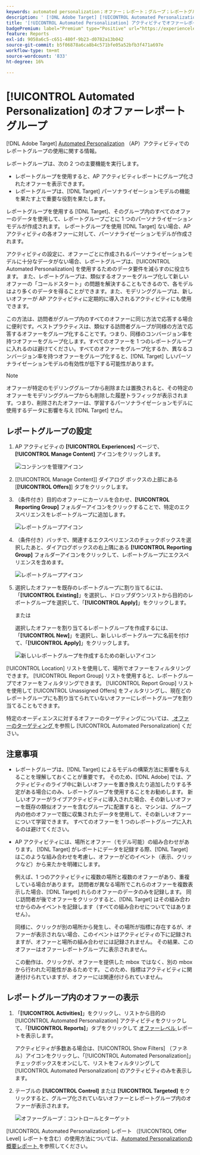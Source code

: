 ```yaml
---
keywords: automated personalization；オファー；レポート；グループ；レポートグループ；ap
description: ' [!DNL Adobe Target] [!UICONTROL Automated Personalization] アクティビティでオファーレポートグループを使用する方法を説明します。'
title: '[!UICONTROL Automated Personalization] アクティビティでオファーレポートグループを使用できますか？'
badgePremium: label="Premium" type="Positive" url="https://experienceleague.adobe.com/docs/target/using/introduction/intro.html?lang=ja#premium newtab=true" tooltip="Target Premium に含まれる機能を確認してください。"
feature: Reports
exl-id: 9058a6c5-c651-480f-9b23-d0782a13b042
source-git-commit: b5f06878a6ca8b4c571bfe05a52bfb3f471a697e
workflow-type: tm+mt
source-wordcount: '833'
ht-degree: 16%

---
```


# [!UICONTROL Automated Personalization] のオファーレポートグループ

[!DNL Adobe Target] [Automated Personalization](/help/main/c-activities/t-automated-personalization/automated-personalization.md) （AP）アクティビティでのレポートグループの使用に関する情報。

レポートグループは、次の 2 つの主要機能を実行します。

* レポートグループを使用すると、AP アクティビティレポートにグループ化されたオファーを表示できます。
* レポートグループは、[!DNL Target] パーソナライゼーションモデルの機能を果たす上で重要な役割を果たします。

レポートグループを使用する [!DNL Target]、そのグループ内のすべてのオファーのデータを使用して、レポートグループごとに 1 つのパーソナライゼーションモデルが作成されます。 レポートグループを使用 [!DNL Target] ない場合、AP アクティビティの各オファーに対して、パーソナライゼーションモデルが作成されます。

アクティビティの設定に、オファーごとに作成されるパーソナライゼーションモデルに十分なデータがない場合、レポートグループは、[!UICONTROL Automated Personalization] を使用するためのデータ要件を減らすのに役立ちます。 また、レポートグループは、類似するオファーをグループ化して新しいオファーの「コールドスタート」の問題を解決することもできるので、各モデルはより多くのデータを得ることができます。また、モデリンググループは、新しいオファーが AP アクティビティに定期的に導入されるアクティビティにも使用できます。

この方法は、訪問者がグループ内のすべてのオファーに同じ方法で応答する場合に便利です。ベストプラクティスは、類似する訪問者グループが同様の方法で応答するオファーをグループ化することです。つまり、同様のコンバージョン率を持つオファーをグループ化します。すべてのオファーを 1 つのレポートグループに入れるのは避けてください。すべてのオファーをグループ化するか、異なるコンバージョン率を持つオファーをグループ化すると、[!DNL Target] しいパーソナライゼーションモデルの有効性が低下する可能性があります。

>[!NOTE]
>
>オファーが特定のモデリンググループから削除または置換されると、その特定のオファーをモデリンググループからも削除した履歴トラフィックが表示されます。つまり、削除されたオファーは、学習するパーソナライゼーションモデルに使用するデータに影響を与え [!DNL Target] せん。

## レポートグループの設定

1. AP アクティビティの **[!UICONTROL Experiences]** ページで、**[!UICONTROL Manage Content]** アイコンをクリックします。

   ![ コンテンツを管理アイコン ](/help/main/c-reports/assets/ap_manage_content.png)

1. [[!UICONTROL Manage Content]] ダイアログ ボックスの上部にある [**[!UICONTROL Offers]**] タブをクリックします。
1. （条件付き）目的のオファーにカーソルを合わせ、**[!UICONTROL Reporting Group]** フォルダーアイコンをクリックすることで、特定のエクスペリエンスをレポートグループに追加します。

   ![ レポートグループアイコン ](/help/main/c-reports/assets/ap_manage_content_2.png)

1. （条件付き）バッチで、関連するエクスペリエンスのチェックボックスを選択したあと、ダイアログボックスの右上隅にある **[!UICONTROL Reporting Group]** フォルダーアイコンをクリックして、レポートグループにエクスペリエンスを含めます。

   ![ レポートグループアイコン ](/help/main/c-reports/assets/ap_manage_content_3.png)

1. 選択したオファーを既存のレポートグループに割り当てるには、「**[!UICONTROL Existing]**」を選択し、ドロップダウンリストから目的のレポートグループを選択して、「**[!UICONTROL Apply]**」をクリックします。

   または

   選択したオファーを割り当てるレポートグループを作成するには、「**[!UICONTROL New]**」を選択し、新しいレポートグループに名前を付けて、「**[!UICONTROL Apply]**」をクリックします。

   ![ 新しいレポートグループを作成するための新しいアイコン ](/help/main/c-reports/assets/ap_reporting_groups.png)

[!UICONTROL Location] リストを使用して、場所でオファーをフィルタリングできます。 [!UICONTROL Report Group] リストを使用すると、レポートグループでオファーをフィルタリングできます。 [!UICONTROL Report Group] リストを使用して [!UICONTROL Unassigned Offers] をフィルタリングし、現在どのレポートグループにも割り当てられていないオファーにレポートグループを割り当てることもできます。

特定のオーディエンスに対するオファーのターゲティングについては、[ オファーのターゲティング ](/help/main/c-activities/t-automated-personalization/ap-target-offers.md#task_F207ED7A41B84FD39BB6FCBFABF4B23E) を参照し [!UICONTROL Automated Personalization] ください。

## 注意事項

* レポートグループは、[!DNL Target] によるモデルの構築方法に影響を与えることを理解しておくことが重要です。 そのため、[!DNL Adobe] では、アクティビティのライブ中に新しいオファーを置き換えたり追加したりする予定がある場合にのみ、レポートグループを使用することをお勧めします。 新しいオファーがライブアクティビティに導入された場合、その新しいオファーを既存の類似オファーを含むグループに配置すると、マシンは、グループ内の他のオファーで既に収集されたデータを使用して、その新しいオファーについて学習できます。 すべてのオファーを 1 つのレポートグループに入れるのは避けてください。

* AP アクティビティには、場所とオファー（モデル可能）の組み合わせがあります。 [!DNL Target] がレポートにデータを記録する際、[!DNL Target] はこのような組み合わせを考慮し、オファーがどのイベント（表示、クリックなど）から来たかを明確にします。

  例えば、1 つのアクティビティに複数の場所と複数のオファーがあり、重複している場合があります。 訪問者が異なる場所でこれらのオファーを複数表示した場合、[!DNL Target] れらのオファーのデータのみを記録します。 同じ訪問者が後でオファーをクリックすると、[!DNL Target] はその組み合わせからのみイベントを記録します（すべての組み合わせについてではありません）。

  同様に、クリックが別の場所から発生し、その場所が指標に存在するが、オファーが表示されない場合、このイベントはアクティビティの下に記録されますが、オファーと場所の組み合わせには記録されません。 その結果、このオファーはオファーレポートグループに表示されません。

  この動作は、クリックが、オファーを提供した mbox ではなく、別の mbox から行われた可能性があるためです。 このため、指標はアクティビティに関連付けられていますが、オファーには関連付けられていません。

## レポートグループ内のオファーの表示

1. 「**[!UICONTROL Activities]**」をクリックし、リストから目的の [!UICONTROL Automated Personalization] アクティビティをクリックして、「**[!UICONTROL Reports]**」タブをクリックして [ オファーレベル ](/help/main/c-reports/personalization-reports/reports-ap.md) レポートを表示します。

   アクティビティが多数ある場合は、[!UICONTROL Show Filters] （ファネル）アイコンをクリックし、「[!UICONTROL Automated Personalization]」チェックボックスをオンにして、リストをフィルタリングして [!UICONTROL Automated Personalization] のアクティビティのみを表示します。

1. テーブルの **[!UICONTROL Control]** または **[!UICONTROL Targeted]** をクリックすると、グループ化されていないオファーとレポートグループ内のオファーが表示されます。

   ![ オファーグループ：コントロールとターゲット ](/help/main/c-reports/c-report-settings/assets/offer-groups.png)

[!UICONTROL Automated Personalization] レポート （[!UICONTROL Offer Level] レポートを含む）の使用方法については、[Automated Personalizationの概要レポート ](/help/main/c-reports/personalization-reports/reports-ap.md) を参照してください。


